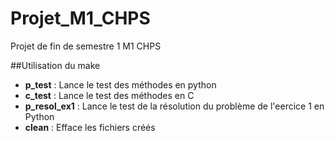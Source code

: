 # Projet_M1_CHPS

Projet de fin de semestre 1 M1 CHPS 

##Utilisation du make
- **p_test** : Lance le test des méthodes en python
- **c_test** : Lance le test des méthodes en C
- **p_resol_ex1** : Lance le test de la résolution du problème de l'eercice 1 en Python
- **clean** : Efface les fichiers créés
